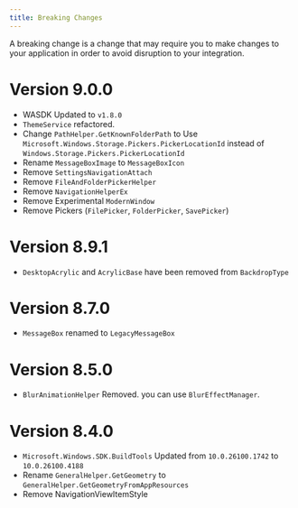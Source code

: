 ```yaml
---
title: Breaking Changes
---
```


A breaking change is a change that may require you to make changes to your application in order to avoid disruption to your integration.

# Version 9.0.0
- WASDK Updated to `v1.8.0`
- `ThemeService` refactored.
- Change `PathHelper.GetKnownFolderPath` to Use `Microsoft.Windows.Storage.Pickers.PickerLocationId` instead of `Windows.Storage.Pickers.PickerLocationId`
- Rename `MessageBoxImage` to `MessageBoxIcon`
- Remove `SettingsNavigationAttach`
- Remove `FileAndFolderPickerHelper`
- Remove `NavigationHelperEx`
- Remove Experimental `ModernWindow`
- Remove Pickers (`FilePicker`, `FolderPicker`, `SavePicker`)

# Version 8.9.1
- `DesktopAcrylic` and `AcrylicBase` have been removed from `BackdropType`

# Version 8.7.0
- `MessageBox` renamed to `LegacyMessageBox`

# Version 8.5.0
- `BlurAnimationHelper` Removed. you can use `BlurEffectManager`.

# Version 8.4.0

- `Microsoft.Windows.SDK.BuildTools` Updated from `10.0.26100.1742` to `10.0.26100.4188`
- Rename `GeneralHelper.GetGeometry` to `GeneralHelper.GetGeometryFromAppResources`
- Remove NavigationViewItemStyle
